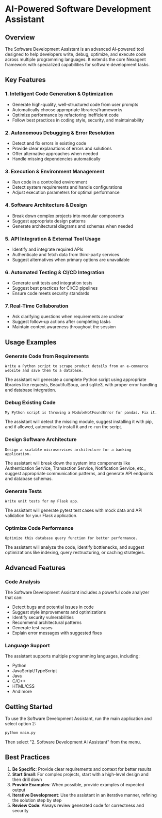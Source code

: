 # AI-Powered Software Development Assistant

## Overview

The Software Development Assistant is an advanced AI-powered tool designed to help developers write, debug, optimize, and execute code across multiple programming languages. It extends the core Nexagent framework with specialized capabilities for software development tasks.

## Key Features

### 1. Intelligent Code Generation & Optimization

- Generate high-quality, well-structured code from user prompts
- Automatically choose appropriate libraries/frameworks
- Optimize performance by refactoring inefficient code
- Follow best practices in coding style, security, and maintainability

### 2. Autonomous Debugging & Error Resolution

- Detect and fix errors in existing code
- Provide clear explanations of errors and solutions
- Offer alternative approaches when needed
- Handle missing dependencies automatically

### 3. Execution & Environment Management

- Run code in a controlled environment
- Detect system requirements and handle configurations
- Adjust execution parameters for optimal performance

### 4. Software Architecture & Design

- Break down complex projects into modular components
- Suggest appropriate design patterns
- Generate architectural diagrams and schemas when needed

### 5. API Integration & External Tool Usage

- Identify and integrate required APIs
- Authenticate and fetch data from third-party services
- Suggest alternatives when primary options are unavailable

### 6. Automated Testing & CI/CD Integration

- Generate unit tests and integration tests
- Suggest best practices for CI/CD pipelines
- Ensure code meets security standards

### 7. Real-Time Collaboration

- Ask clarifying questions when requirements are unclear
- Suggest follow-up actions after completing tasks
- Maintain context awareness throughout the session

## Usage Examples

### Generate Code from Requirements

```
Write a Python script to scrape product details from an e-commerce website and save them to a database.
```

The assistant will generate a complete Python script using appropriate libraries like requests, BeautifulSoup, and sqlite3, with proper error handling and database integration.

### Debug Existing Code

```
My Python script is throwing a ModuleNotFoundError for pandas. Fix it.
```

The assistant will detect the missing module, suggest installing it with pip, and if allowed, automatically install it and re-run the script.

### Design Software Architecture

```
Design a scalable microservices architecture for a banking application.
```

The assistant will break down the system into components like Authentication Service, Transaction Service, Notification Service, etc., suggest appropriate communication patterns, and generate API endpoints and database schemas.

### Generate Tests

```
Write unit tests for my Flask app.
```

The assistant will generate pytest test cases with mock data and API validation for your Flask application.

### Optimize Code Performance

```
Optimize this database query function for better performance.
```

The assistant will analyze the code, identify bottlenecks, and suggest optimizations like indexing, query restructuring, or caching strategies.

## Advanced Features

### Code Analysis

The Software Development Assistant includes a powerful code analyzer that can:

- Detect bugs and potential issues in code
- Suggest style improvements and optimizations
- Identify security vulnerabilities
- Recommend architectural patterns
- Generate test cases
- Explain error messages with suggested fixes

### Language Support

The assistant supports multiple programming languages, including:

- Python
- JavaScript/TypeScript
- Java
- C/C++
- HTML/CSS
- And more

## Getting Started

To use the Software Development Assistant, run the main application and select option 2:

```bash
python main.py
```

Then select "2. Software Development AI Assistant" from the menu.

## Best Practices

1. **Be Specific**: Provide clear requirements and context for better results
2. **Start Small**: For complex projects, start with a high-level design and then drill down
3. **Provide Examples**: When possible, provide examples of expected output
4. **Iterative Development**: Use the assistant in an iterative manner, refining the solution step by step
5. **Review Code**: Always review generated code for correctness and security